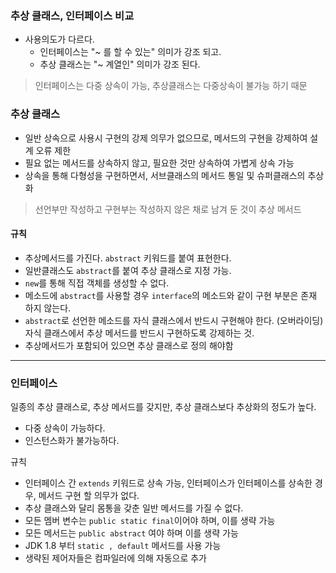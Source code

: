### 추상 클래스, 인터페이스 비교

- 사용의도가 다르다.
    - 인터페이스는 "~ 를 할 수 있는" 의미가 강조 되고.
    - 추상 클래스는 "~ 계열인" 의미가 강조 된다.
> 인터페이스는 다중 상속이 가능, 추상클래스는 다중상속이 불가능 하기 때문



### 추상 클래스
- 일반 상속으로 사용시 구현의 강제 의무가 없으므로, 메서드의 구현을 강제하여 설계 오류 제한
- 필요 없는 메서드를 상속하지 않고, 필요한 것만 상속하여 가볍게 상속 가능
- 상속을 통해 다형성을 구현하면서, 서브클래스의 메서드 통일 및 슈퍼클래스의 추상화

> 선언부만 작성하고 구현부는 작성하지 않은 채로 남겨 둔 것이 추상 메서드

#### 규칙 
- 추상메서드를 가진다. ```abstract``` 키워드를 붙여 표현한다.
- 일반클래스도 ```abstract```를 붙여 추상 클래스로 지정 가능.
- ```new```를 통해 직접 객체를 생성할 수 없다.
- 메소드에 ```abstract```를 사용할 경우 ```interface```의 메소드와 같이 구현 부분은 존재 하지 않는다.
- ```abstract```로 선언한 메소드를 자식 클래스에서 반드시 구현해야 한다. (오버라이딩) 자식 클래스에서 추상 메서드를 반드시 구현하도록 강제하는 것.
- 추상메서드가 포함되어 있으면 추상 클래스로 정의 해야함

 
----

### 인터페이스
일종의 추상 클래스로, 추상 메서드를 갖지만, 추상 클래스보다 추상화의 정도가 높다.

- 다중 상속이 가능하다.
- 인스턴스화가 불가능하다.

규칙
- 인터페이스 간 ```extends``` 키워드로 상속 가능, 인터페이스가 인터페이스를 상속한 경우, 메서드 구현 할 의무가 없다.
- 추상 클래스와 달리 몸통을 갖춘 일반 메서드를 가질 수 없다.
- 모든 멤버 변수는 ```public static final```이어야 하며, 이를 생략 가능
- 모든 메서드는 ```public abstract``` 여야 하며 이를 생략 가능
- JDK 1.8 부터 ```static , default``` 메서드를 사용 가능
- 생략된 제어자들은 컴파일러에 의해 자동으로 추가
